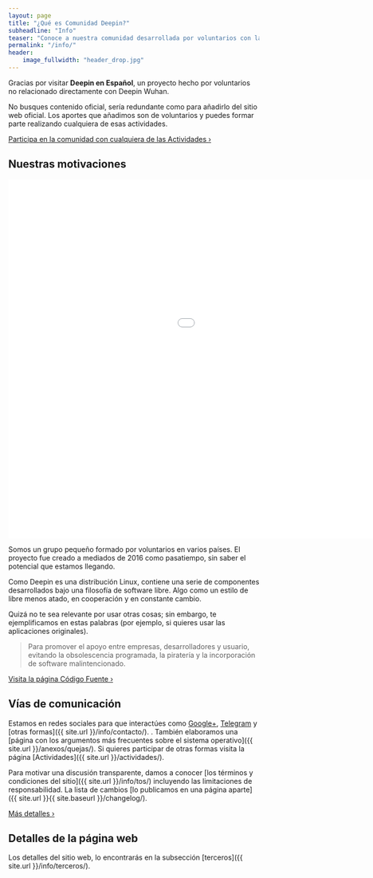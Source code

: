 ```yaml
---
layout: page
title: "¿Qué es Comunidad Deepin?"
subheadline: "Info"
teaser: "Conoce a nuestra comunidad desarrollada por voluntarios con la intención de interaccionar al sistema operativo y proyectos relacionados a Linux."
permalink: "/info/"
header:
    image_fullwidth: "header_drop.jpg"
---
```


Gracias por visitar **Deepin en Español**, un proyecto hecho por voluntarios no relacionado directamente con Deepin Wuhan.

No busques contenido oficial, sería redundante como para añadirlo del sitio web oficial. Los aportes que añadimos son de voluntarios y puedes formar parte realizando cualquiera de esas actividades.

<a class="radius button small" href="{{ site.url }}{{ site.baseurl }}/actividades/">Participa en la comunidad con cualquiera de las Actividades ›</a>

## Nuestras motivaciones
<div class="flex-video">
        <iframe width="1280" height="720" src="//www.youtube.com/embed/dBAqsfE512g" frameborder="0" allowfullscreen></iframe>
</div>

Somos un grupo pequeño formado por voluntarios en varios países. El proyecto fue creado a mediados de 2016 como pasatiempo, sin saber el potencial que estamos llegando.

Como Deepin es una distribución Linux, contiene una serie de componentes desarrollados bajo una filosofía de software libre. Algo como un estilo de libre menos atado, en cooperación y en constante cambio.

Quizá no te sea relevante por usar otras cosas; sin embargo, te ejemplificamos en estas palabras (por ejemplo, si quieres usar las aplicaciones originales).

>Para promover el apoyo entre empresas, desarrolladores y usuario, evitando la obsolescencia programada, la piratería y la incorporación de software malintencionado.

<a class="radius button small" href="{{ site.url }}{{ site.baseurl }}/source/">Visita la página Código Fuente ›</a>

## Vías de comunicación
Estamos en redes sociales para que interactúes como [Google+](https://plus.google.com/communities/115544729561220868525), [Telegram](http://telegram.me/deepinenespanol) y [otras formas]({{ site.url }}/info/contacto/). . También elaboramos una [página con los argumentos más frecuentes sobre el sistema operativo]({{ site.url }}/anexos/quejas/). Si quieres participar de otras formas visita la página [Actividades]({{ site.url }}/actividades/).

Para motivar una discusión transparente, damos a conocer [los términos y condiciones del sitio]({{ site.url }}/info/tos/) incluyendo las limitaciones de responsabilidad. La lista de cambios [lo publicamos en una página aparte]({{ site.url }}{{ site.baseurl }}/changelog/).

<a class="radius button small" href="{{ site.url }}{{ site.baseurl }}/info/contacto/">Más detalles ›</a>

## Detalles de la página web
Los detalles del sitio web, lo encontrarás en la subsección [terceros]({{ site.url }}/info/terceros/).
